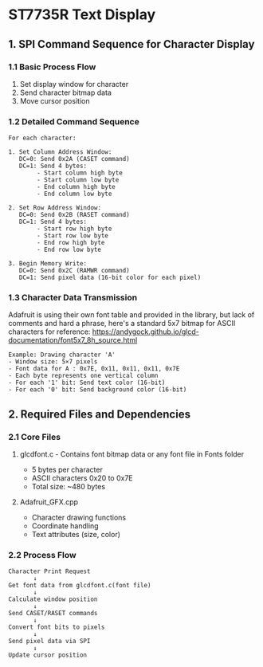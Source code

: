 # ST7735R Text Display

## 1. SPI Command Sequence for Character Display

### 1.1 Basic Process Flow

1. Set display window for character
2. Send character bitmap data
3. Move cursor position

### 1.2 Detailed Command Sequence

```
For each character:

1. Set Column Address Window:
   DC=0: Send 0x2A (CASET command)
   DC=1: Send 4 bytes:
        - Start column high byte
        - Start column low byte
        - End column high byte
        - End column low byte

2. Set Row Address Window:
   DC=0: Send 0x2B (RASET command)
   DC=1: Send 4 bytes:
        - Start row high byte
        - Start row low byte
        - End row high byte
        - End row low byte

3. Begin Memory Write:
   DC=0: Send 0x2C (RAMWR command)
   DC=1: Send pixel data (16-bit color for each pixel)
```

### 1.3 Character Data Transmission

Adafruit is using their own font table and provided in the library, but lack of comments and hard a phrase, here's a standard 5x7 bitmap for ASCII characters for reference:
<https://andygock.github.io/glcd-documentation/font5x7_8h_source.html>

```text
Example: Drawing character 'A'
- Window size: 5×7 pixels
- Font data for A : 0x7E, 0x11, 0x11, 0x11, 0x7E
- Each byte represents one vertical column
- For each '1' bit: Send text color (16-bit)
- For each '0' bit: Send background color (16-bit)
```

## 2. Required Files and Dependencies

### 2.1 Core Files

1. glcdfont.c - Contains font bitmap data or any font file in Fonts folder
   - 5 bytes per character
   - ASCII characters 0x20 to 0x7E
   - Total size: ~480 bytes

2. Adafruit_GFX.cpp
   - Character drawing functions
   - Coordinate handling
   - Text attributes (size, color)

### 2.2 Process Flow

```text
Character Print Request
       ↓
Get font data from glcdfont.c(font file)
       ↓
Calculate window position
       ↓
Send CASET/RASET commands
       ↓
Convert font bits to pixels
       ↓
Send pixel data via SPI
       ↓
Update cursor position
```
